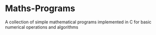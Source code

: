 # Maths-Programs
A collection of simple mathematical programs implemented in C for basic numerical operations and algorithms
